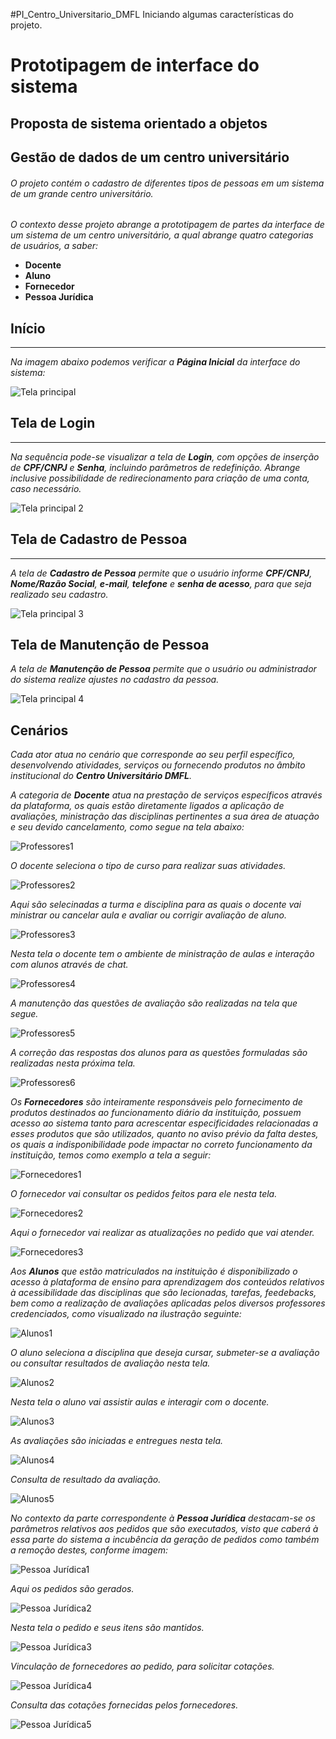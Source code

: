 #PI_Centro_Universitario_DMFL
Iniciando algumas características do projeto.

# Prototipagem de interface do sistema

## Proposta de sistema orientado a objetos


## Gestão de dados de um centro universitário
###### O projeto contém o cadastro de diferentes tipos de pessoas em um sistema de um grande centro universitário.

  *O contexto desse projeto abrange a prototipagem de partes da interface de um sistema de um centro universitário, a qual abrange quatro categorias de usuários, a saber:* 

* **Docente**
* **Aluno**
* **Fornecedor**
* **Pessoa Jurídica**

## Início 
***
  
_Na imagem abaixo podemos verificar a **Página Inicial** da interface do sistema:_

![Tela principal](https://github.com/Marcellbsb/PI_Centro_Universitario_DMFL/blob/main/Trilha%20Principal%20(1).jpg)

## Tela de Login
***
_Na sequência pode-se visualizar a tela de **Login**, com opções de inserção de **CPF/CNPJ** e **Senha**, incluindo parâmetros de redefinição. Abrange inclusive possibilidade de redirecionamento para criação de uma conta, caso necessário._

![Tela principal 2](https://github.com/Marcellbsb/PI_Centro_Universitario_DMFL/blob/main/Trilha%20Principal%20(2).jpg)

## Tela de Cadastro de Pessoa
***
_A tela de **Cadastro de Pessoa** permite que o usuário informe **CPF/CNPJ**, **Nome/Razão Social**, **e-mail**, **telefone** e **senha de acesso**, para que seja realizado seu cadastro._

![Tela principal 3](https://github.com/Marcellbsb/PI_Centro_Universitario_DMFL/blob/main/Trilha%20Principal%20(3).jpg)

## Tela de Manutenção de Pessoa

_A tela de **Manutenção de Pessoa** permite que o usuário ou administrador do sistema realize ajustes no cadastro da pessoa._

![Tela principal 4](https://github.com/Marcellbsb/PI_Centro_Universitario_DMFL/blob/main/Trilha%20Principal%20(4).jpg)

## Cenários

_Cada ator atua no cenário que corresponde ao seu perfil específico, desenvolvendo atividades, serviços ou fornecendo produtos no âmbito institucional do **Centro Universitário DMFL**._

_A categoria de **Docente** atua na prestação de serviços específicos através da plataforma, os quais estão diretamente ligados a aplicação de avaliações, ministração das disciplinas pertinentes a sua área de atuação e seu devido cancelamento, como segue na tela abaixo:_

![Professores1](https://github.com/Marcellbsb/PI_Centro_Universitario_DMFL/blob/main/Trilha%20Docente%20(1).jpg)

_O docente seleciona o tipo de curso para realizar suas atividades._

![Professores2](https://github.com/Marcellbsb/PI_Centro_Universitario_DMFL/blob/main/Trilha%20Docente%20(2).jpg)

_Aqui são selecinadas a turma e disciplina para as quais o docente vai ministrar ou cancelar aula e avaliar ou corrigir avaliação de aluno._

![Professores3](https://github.com/Marcellbsb/PI_Centro_Universitario_DMFL/blob/main/Trilha%20Docente%20(3).jpg)

_Nesta tela o docente tem o ambiente de ministração de aulas e interação com alunos através de chat._

![Professores4](https://github.com/Marcellbsb/PI_Centro_Universitario_DMFL/blob/main/Trilha%20Docente%20(4).jpg)

_A manutenção das questões de avaliação são realizadas na tela que segue._

![Professores5](https://github.com/Marcellbsb/PI_Centro_Universitario_DMFL/blob/main/Trilha%20Docente%20(5).jpg)

_A correção das respostas dos alunos para as questões formuladas são realizadas nesta próxima tela._

![Professores6](https://github.com/Marcellbsb/PI_Centro_Universitario_DMFL/blob/main/Trilha%20Docente%20(6).jpg)

_Os **Fornecedores** são inteiramente responsáveis pelo fornecimento de produtos destinados ao funcionamento diário da instituição, possuem acesso ao sistema tanto para acrescentar especificidades relacionadas a esses produtos que são utilizados, quanto no aviso prévio da falta destes, os quais a indisponibilidade pode impactar no correto funcionamento da instituição, temos como exemplo a tela a seguir:_

![Fornecedores1](https://github.com/Marcellbsb/PI_Centro_Universitario_DMFL/blob/main/Trilha%20Fornecedor%20(1).jpg)

_O fornecedor vai consultar os pedidos feitos para ele nesta tela._

![Fornecedores2](https://github.com/Marcellbsb/PI_Centro_Universitario_DMFL/blob/main/Trilha%20Fornecedor%20(2).jpg)

_Aqui o fornecedor vai realizar as atualizações no pedido que vai atender._

![Fornecedores3](https://github.com/Marcellbsb/PI_Centro_Universitario_DMFL/blob/main/Trilha%20Fornecedor%20(3).jpg)

_Aos **Alunos** que estão matriculados na instituição é disponibilizado o acesso à plataforma de ensino para aprendizagem dos conteúdos relativos à acessibilidade das disciplinas que são lecionadas, tarefas, feedebacks, bem como a realização de avaliações aplicadas pelos diversos professores credenciados, como visualizado na ilustração seguinte:_

![Alunos1](https://github.com/Marcellbsb/PI_Centro_Universitario_DMFL/blob/main/Trilha%20Aluno%20(1).jpg)

_O aluno seleciona a disciplina que deseja cursar, submeter-se a avaliação ou consultar resultados de avaliação nesta tela._

![Alunos2](https://github.com/Marcellbsb/PI_Centro_Universitario_DMFL/blob/main/Trilha%20Aluno%20(2).jpg)

_Nesta tela o aluno vai assistir aulas e interagir com o docente._

![Alunos3](https://github.com/Marcellbsb/PI_Centro_Universitario_DMFL/blob/main/Trilha%20Aluno%20(3).jpg)

_As avaliações são iniciadas e entregues nesta tela._

![Alunos4](https://github.com/Marcellbsb/PI_Centro_Universitario_DMFL/blob/main/Trilha%20Aluno%20(4).jpg)

_Consulta de resultado da avaliação._

![Alunos5](https://github.com/Marcellbsb/PI_Centro_Universitario_DMFL/blob/main/Trilha%20Aluno%20(5).jpg)

_No contexto da parte correspondente à **Pessoa Jurídica** destacam-se os parâmetros relativos aos pedidos que são executados, visto que caberá à essa parte do sistema a incubência da geração de pedidos como também a remoção destes, conforme imagem:_

![Pessoa Jurídica1](https://github.com/Marcellbsb/PI_Centro_Universitario_DMFL/blob/main/Trilha%20Pessoa%20Juridica%20(1).jpg)

_Aqui os pedidos são gerados._

![Pessoa Jurídica2](https://github.com/Marcellbsb/PI_Centro_Universitario_DMFL/blob/main/Trilha%20Pessoa%20Juridica%20(2).jpg)

_Nesta tela o pedido e seus itens são mantidos._

![Pessoa Jurídica3](https://github.com/Marcellbsb/PI_Centro_Universitario_DMFL/blob/main/Trilha%20Pessoa%20Juridica%20(3).jpg)

_Vinculação de fornecedores ao pedido, para solicitar cotações._

![Pessoa Jurídica4](https://github.com/Marcellbsb/PI_Centro_Universitario_DMFL/blob/main/Trilha%20Pessoa%20Juridica%20(4).jpg)

_Consulta das cotações fornecidas pelos fornecedores._

![Pessoa Jurídica5](https://github.com/Marcellbsb/PI_Centro_Universitario_DMFL/blob/main/Trilha%20Pessoa%20Juridica%20(5).jpg)
